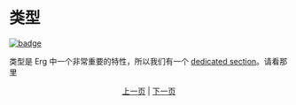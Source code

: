 # 类型

[![badge](https://img.shields.io/endpoint.svg?url=https%3A%2F%2Fgezf7g7pd5.execute-api.ap-northeast-1.amazonaws.com%2Fdefault%2Fsource_up_to_date%3Fowner%3Derg-lang%26repos%3Derg%26ref%3Dmain%26path%3Ddoc/EN/syntax/15_type.md%26commit_hash%3D20aa4f02b994343ab9600317cebafa2b20676467)](https://gezf7g7pd5.execute-api.ap-northeast-1.amazonaws.com/default/source_up_to_date?owner=erg-lang&repos=erg&ref=main&path=doc/EN/syntax/15_type.md&commit_hash=20aa4f02b994343ab9600317cebafa2b20676467)

类型是 Erg 中一个非常重要的特性，所以我们有一个 [dedicated section](./type/01_type_system.md)。请看那里

<p align='center'>
     <a href='./15_set.md'>上一页</a> | <a href='./17_iterator.md'>下一页</a>
</p>
